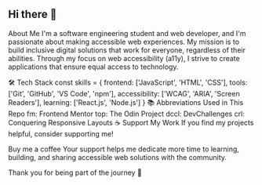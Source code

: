 ## Hi there 👋
 About Me
I'm a software engineering student and web developer, and I'm passionate about making accessible web experiences. My mission is to build inclusive digital solutions that work for everyone, regardless of their abilities. Through my focus on web accessibility (a11y), I strive to create applications that ensure equal access to technology.

🛠️ Tech Stack
const skills = {
    frontend: ['JavaScript', 'HTML', 'CSS'],
    tools: ['Git', 'GitHub', 'VS Code', 'npm'],
    accessibility: ['WCAG', 'ARIA', 'Screen Readers'],
    learning: ['React.js', 'Node.js']
}
📚 Abbreviations Used in This Repo
fm: Frontend Mentor
top: The Odin Project
dccl: DevChallenges
crl: Conquering Responsive Layouts
☕ Support My Work
If you find my projects helpful, consider supporting me!

Buy me a coffee
Your support helps me dedicate more time to learning, building, and sharing accessible web solutions with the community.

Thank you for being part of the journey 💛
